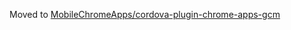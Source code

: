 Moved to [MobileChromeApps/cordova-plugin-chrome-apps-gcm](MobileChromeApps/cordova-plugin-chrome-apps-gcm)